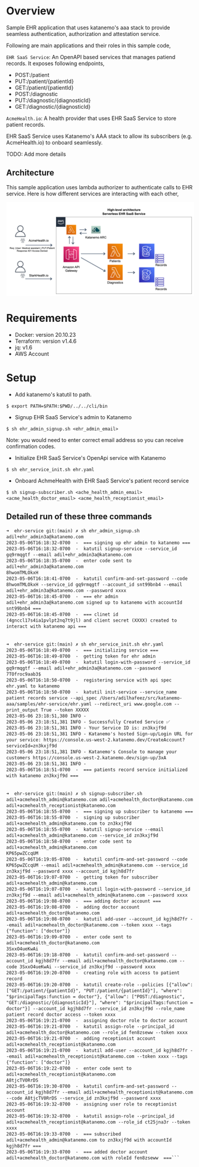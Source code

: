 # Overview
Sample EHR application that uses katanemo's aaa stack to provide seamless authentication, authorization and attestation service.

Following are main applications and their roles in this sample code,

`EHR SaaS Service`: An OpenAPI based services that manages patiend records. It exposes following endpoints,

- POST:/patient
- PUT:/patient/{patientId}
- GET:/patient/{patientId}
- POST:/diagnostic
- PUT:/diagnostic/{diagnosticId}
- GET:/diagnostic/{diagnosticId}

`AcmeHealth.io`: A health provider that uses EHR SaaS Service to store patient records.

EHR SaaS Service uses Katanemo's AAA stack to allow its subscribers (e.g. AcmeHealth.io) to onboard seamlessly.

TODO: Add more details

## Architecture

This sample application uses lambda authorizer to authenticate calls to EHR service. Here is how different services are interacting with each other,



<img src="https://github.com/katanemo/katanemo-aaa/blob/main/samples/ehr-service/saas_arch.png?raw=true" width="800">


# Requirements

- Docker: version 20.10.23
- Terraform: version v1.4.6
- jq: v1.6
- AWS Account

# Setup

- Add katanemo's katutil to path.
```
$ export PATH=$PATH:$PWD/../../cli/bin
```

- Signup EHR SaaS Service's admin to Katanemo
```
$ sh ehr_admin_signup.sh <ehr_admin_email>
```

Note: you would need to enter correct email address so you can receive confirmation codes.

- Initialize EHR SaaS Service's OpenApi service with Katanemo
```
$ sh ehr_service_init.sh ehr.yaml
```

- Onboard AchmeHealth with EHR SaaS Service's patient record service
```
$ sh signup-subscriber.sh <ache_health_admin_email> <acme_health_doctor_email> <acme_health_receptionist_email>
```
## Detailed run of these three commands
```
➜  ehr-service git:(main) ✗ sh ehr_admin_signup.sh adil+ehr_admin3a@katanemo.com
2023-05-06T16:18:32-0700  -  === signing up ehr admin to katanemo ===
2023-05-06T16:18:32-0700  -  katutil signup-service --service_id gq9rmqgtf --email adil+ehr_admin3a@katanemo.com
2023-05-06T16:18:35-0700  -  enter code sent to adil+ehr_admin3a@katanemo.com
8hwomTMLOkxH
2023-05-06T16:18:41-0700  -  katutil confirm-and-set-password --code 8hwomTMLOkxH --service_id gq9rmqgtf --account_id snt99bnb4 --email adil+ehr_admin3a@katanemo.com --password xxxx
2023-05-06T16:18:45-0700  -  === ehr admin adil+ehr_admin3a@katanemo.com signed up to katanemo with accountId snt99bnb4 ===
2023-05-06T16:18:45-0700  -  === clinet id (4gnccl17s4ia1pvlpt2nq7t9jl) and client secret (XXXX) created to interact with katanemo api ===


➜  ehr-service git:(main) ✗ sh ehr_service_init.sh ehr.yaml
2023-05-06T16:18:49-0700  -  === initializing service ===
2023-05-06T16:18:49-0700  -  getting token for ehr admin
2023-05-06T16:18:49-0700  -  katutil login-with-password --service_id gq9rmqgtf --email adil+ehr_admin3a@katanemo.com --password 7TOfroc9aab3$
2023-05-06T16:18:50-0700  -  registering service with api spec ehr.yaml to katanemo
2023-05-06T16:18:50-0700  -  katutil init-service --service_name patient records service --api_spec /Users/adilhafeez/src/katanemo-aaa/samples/ehr-service/ehr.yaml --redirect_uri www.google.com --print_output True --token XXXXX
2023-05-06 23:18:51,380 INFO -
2023-05-06 23:18:51,381 INFO - Successfully Created Service ✅
2023-05-06 23:18:51,381 INFO - Your Service ID is: zn3kxjf9d
2023-05-06 23:18:51,381 INFO - Katanemo's hosted Sign-up/Login URL for your service: https://console.us-west-2.katanemo.dev/CreateAccount?serviceId=zn3kxjf9d
2023-05-06 23:18:51,381 INFO - Katanemo's Console to manage your customers https://console.us-west-2.katanemo.dev/sign-up/3xA
2023-05-06 23:18:51,381 INFO -
2023-05-06T16:18:51-0700  -  === patients record service initialized with katanemo zn3kxjf9d ===


➜  ehr-service git:(main) ✗ sh signup-subscriber.sh adil+acmehealth_admin@katanemo.com adil+acmehealth_doctor@katanemo.com adil+acmehealth_receptionist@katanemo.com
2023-05-06T16:18:55-0700  -  === signing up subscriber to katanemo ===
2023-05-06T16:18:55-0700  -  signing up subscriber adil+acmehealth_admin@katanemo.com to zn3kxjf9d
2023-05-06T16:18:55-0700  -  katutil signup-service --email adil+acmehealth_admin@katanemo.com --service_id zn3kxjf9d
2023-05-06T16:18:58-0700  -  enter code sent to adil+acmehealth_admin@katanemo.com
KP65pwZCcqUM
2023-05-06T16:19:05-0700  -  katutil confirm-and-set-password --code KP65pwZCcqUM --email adil+acmehealth_admin@katanemo.com --service_id zn3kxjf9d --password xxxx --account_id kgjh8d7fr
2023-05-06T16:19:07-0700  -  getting token for subscriber adil+acmehealth_admin@katanemo.com
2023-05-06T16:19:07-0700  -  katutil login-with-password --service_id zn3kxjf9d --email adil+acmehealth_admin@katanemo.com --password xxxx
2023-05-06T16:19:08-0700  -  === adding doctor account ===
2023-05-06T16:19:08-0700  -  adding doctor account adil+acmehealth_doctor@katanemo.com
2023-05-06T16:19:08-0700  -  katutil add-user --account_id kgjh8d7fr --email adil+acmehealth_doctor@katanemo.com --token xxxx --tags {"function": ["doctor"]}
2023-05-06T16:19:09-0700  -  enter code sent to adil+acmehealth_doctor@katanemo.com
3SxxO4ueKwAi
2023-05-06T16:19:18-0700  -  katutil confirm-and-set-password --account_id kgjh8d7fr --email adil+acmehealth_doctor@katanemo.com --code 3SxxO4ueKwAi --service_id zn3kxjf9d --password xxxx
2023-05-06T16:19:20-0700  -  creating role with access to patient record
2023-05-06T16:19:20-0700  -  katutil create-role --policies [{"allow": ["GET:/patient/{patientId}", "PUT:/patient/{patientId}"], "where": "$principalTags:function = doctor"}, {"allow": ["POST:/diagnostic", "GET:/diagnostic/{diagnosticId}"], "where": "$principalTags:function = doctor"}] --account_id kgjh8d7fr --service_id zn3kxjf9d --role_name patient record doctor access --token xxxx
2023-05-06T16:19:21-0700  -  assigning doctor role to doctor account
2023-05-06T16:19:21-0700  -  katutil assign-role --principal_id adil+acmehealth_doctor@katanemo.com --role_id fen8zseww --token xxxx
2023-05-06T16:19:21-0700  -  adding receptionist account adil+acmehealth_receptionist@katanemo.com
2023-05-06T16:19:21-0700  -  katutil add-user --account_id kgjh8d7fr --email adil+acmehealth_receptionist@katanemo.com --token xxxx --tags {"function": ["doctor"]}
2023-05-06T16:19:22-0700  -  enter code sent to adil+acmehealth_receptionist@katanemo.com
A8tjcTV0RrDS
2023-05-06T16:19:30-0700  -  katutil confirm-and-set-password --account_id kgjh8d7fr --email adil+acmehealth_receptionist@katanemo.com --code A8tjcTV0RrDS --service_id zn3kxjf9d --password xxxx
2023-05-06T16:19:32-0700  -  assigning user role to receptionist account
2023-05-06T16:19:32-0700  -  katutil assign-role --principal_id adil+acmehealth_receptionist@katanemo.com --role_id ct25jna3r --token xxxx
2023-05-06T16:19:33-0700  -  === subscribed adil+acmehealth_admin@katanemo.com to zn3kxjf9d with accountId kgjh8d7fr ===
2023-05-06T16:19:33-0700  -  === added doctor account adil+acmehealth_doctor@katanemo.com with roleId fen8zseww  ===```
```
